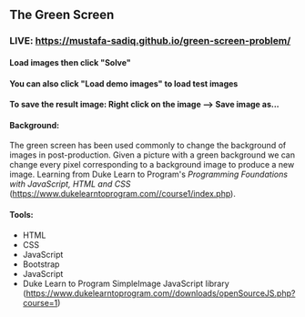 ## The Green Screen 

### LIVE: https://mustafa-sadiq.github.io/green-screen-problem/
#### Load images then click "Solve"
#### You can also click "Load demo images" to load test images
#### To save the result image: Right click on the image --> Save image as...

#### Background:
The green screen has been used commonly to change the background of images in post-production. Given a picture with a green background we can change every pixel corresponding to a background image to produce a new image. Learning from Duke Learn to Program's *Programming Foundations with JavaScript, HTML and CSS* (https://www.dukelearntoprogram.com//course1/index.php).

#### Tools:
* HTML
* CSS
* JavaScript
* Bootstrap
* JavaScript
* Duke Learn to Program SimpleImage JavaScript library (https://www.dukelearntoprogram.com//downloads/openSourceJS.php?course=1)

